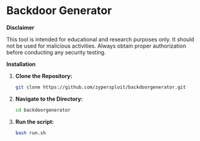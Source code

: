 # Backdoor Generator

**Disclaimer**

This tool is intended for educational and research purposes only. It should not be used for malicious activities. Always obtain proper authorization before conducting any security testing.

**Installation**

1. **Clone the Repository:**

   ```bash
   git clone https://github.com/zypersploit/backdoorgenerator.git
   ```

2. **Navigate to the Directory:**

   ```bash
   cd backdoorgenerator
   ```

3. **Run the script:**
   ```bash
   bash run.sh
   ```

